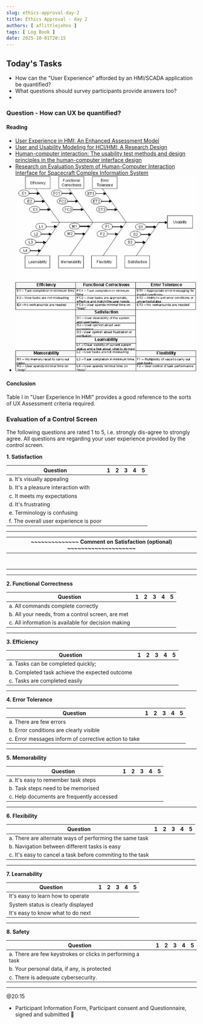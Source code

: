 ```yaml
---
slug: ethics-approval-day-2
title: Ethics Approval - day 2
authors: [ aflittlejohns ]
tags: [ Log Book ]
date: 2025-10-01T20:15
---
```


## Today's Tasks
- How can the "User Experience" afforded by an HMI/SCADA application be quantified?
- What questions should survey participants provide answers too?
- <!-- truncation -->
### Question - How can UX be quantified?

#### Reading

- [User Experience in HMI: An Enhanced
  Assessment Model](https://researchsystem.canberra.edu.au/ws/portalfiles/portal/29187361/full_text_published.pdf)
- [User and Usability Modeling for HCI/HMI: A Research Design](https://ieeexplore-ieee-org.salford.idm.oclc.org/document/4250189)
- [Human-computer interaction: The usability test methods and design principles in the human-computer interface design](https://ieeexplore-ieee-org.salford.idm.oclc.org/document/5234724)
- [Research on Evaluation System of Human-Computer Interaction Interface for Spacecraft Complex Information System](https://ieeexplore-ieee-org.salford.idm.oclc.org/document/10823892)
- ![img.png](img.png)

#### Conclusion

Table I in "User Experience In HMI" provides a good reference to the sorts of UX Assessment criteria required.

### Evaluation of a Control Screen

The following questions are rated 1 to 5, i.e. strongly dis-agree to strongly agree. All questions are regarding your
user experience provided by the control screen.

**1. Satisfaction**

| Question                               | 1 | 2 | 3 | 4 | 5 |
|----------------------------------------|---|---|---|---|---|
| a. It's visually appealing             |   |   |   |   |   |
| b. It's a pleasure interaction with    |   |   |   |   |   |
| c. It meets my expectations            |   |   |   |   |   |
| d. It's frustrating                    |   |   |   |   |   |
| e. Terminology is confusing            |   |   |   |   |   |
| f. The overall user experience is poor |   |   |   |   |   |

---

| ~~~~~~~~~~~~~~ Comment on Satisfaction (optional) ~~~~~~~~~~~~~~~~~~~~ |
|-----------------------------------------------------------------------------------------------------| 
|                                                                                                     |
|                                                                                                     |
|                                                                                                     |
|                                                                                                     |
|                                                                                                     |
|                                                                                                     |
|                                                                                                     |
|                                                                                                     |

___

**2. Functional Correctness**

| Question                                            | 1 | 2 | 3 | 4 | 5 |
|-----------------------------------------------------|---|---|---|---|---|
| a. All commands complete correctly                  |   |   |   |   |   |
| b. All your needs, from a control screen, are met   |   |   |   |   |   |
| c. All information is available for decision making |   |   |   |   |   |

---

**3. Efficiency**

| Question                                       | 1 | 2 | 3 | 4 | 5 |
|------------------------------------------------|---|---|---|---|---|
| a. Tasks can be completed quickly;             |   |   |   |   |   |
| b. Completed task achieve the expected outcome |   |   |   |   |   |
| c. Tasks are completed easily                  |   |   |   |   |   |

---

**4. Error Tolerance**

| Question                                              | 1 | 2 | 3 | 4 | 5 |
|-------------------------------------------------------|---|---|---|---|---|
| a. There are few errors                               |   |   |   |   |   |
| b. Error conditions are clearly visible               |   |   |   |   |   |
| c. Error messages inform of corrective action to take |   |   |   |   |   |

---

**5. Memorability**

| Question                                  | 1 | 2 | 3 | 4 | 5 |
|-------------------------------------------|---|---|---|---|---|
| a. It's easy to remember task steps       |   |   |   |   |   |
| b. Task steps need to be memorised        |   |   |   |   |   | 
| c. Help documents are frequently accessed |   |   |   |   |   |

---

**6. Flexibility**

| Question                                                   | 1 | 2 | 3 | 4 | 5 |
|------------------------------------------------------------|---|---|---|---|---|
| a. There are alternate ways of performing the same task    |   |   |   |   |   |
| b. Navigation between different tasks is easy              |   |   |   |   |   |
| c. It's easy to cancel a task before commiting to the task |   |   |   |   |   |

---

**7. Learnability**

| Question                          | 1 | 2 | 3 | 4 | 5 |
|-----------------------------------|---|---|---|---|---|
| It's easy to learn how to operate |   |   |   |   |   |
| System status is clearly displayed |   |   |   |   |   |
| It's easy to know what to do next |   |   |   |   |   |

---

**8. Safety**

| Question                                                   | 1 | 2 | 3 | 4 | 5 |
|------------------------------------------------------------|---|---|---|---|---|
| a. There are few keystrokes or clicks in performing a task |   |   |   |   |   |
| b. Your personal data, if any, is protected                |   |   |   |   |   |
| c. There is adequate cybersecurity.                        |   |   |   |   |   |

---

@20:15 
- Participant Information Form, Participant consent and Questionnaire, signed and submitted :crossed_fingers: